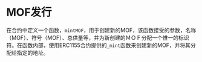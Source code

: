 # MOF发行

在合约中定义一个函数，`mintMOF`，用于创建新的MOF，该函数接受的参数，名称（MOF）、符号（MOF）、总供量等，并为新创建的ＭＯＦ分配一个惟一的标识符。在函数内部，使用ERC1155合约提供的`_mint`函数来创建新的MOF，并将其分配给指定的地址。

